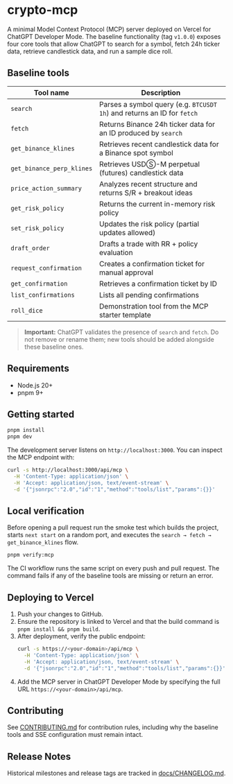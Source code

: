 # crypto-mcp

A minimal Model Context Protocol (MCP) server deployed on Vercel for ChatGPT Developer Mode. The
baseline functionality (tag `v1.0.0`) exposes four core tools that allow ChatGPT to search for a
symbol, fetch 24h ticker data, retrieve candlestick data, and run a sample dice roll.

## Baseline tools

| Tool name                   | Description                                                            |
| --------------------------- | ---------------------------------------------------------------------- |
| `search`                    | Parses a symbol query (e.g. `BTCUSDT 1h`) and returns an ID for `fetch` |
| `fetch`                     | Returns Binance 24h ticker data for an ID produced by `search`          |
| `get_binance_klines`        | Retrieves recent candlestick data for a Binance spot symbol             |
| `get_binance_perp_klines`   | Retrieves USDⓈ-M perpetual (futures) candlestick data                   |
| `price_action_summary`     | Analyzes recent structure and returns S/R + breakout ideas               |
| `get_risk_policy`          | Returns the current in-memory risk policy                               |
| `set_risk_policy`          | Updates the risk policy (partial updates allowed)                        |
| `draft_order`              | Drafts a trade with RR + policy evaluation                              |
| `request_confirmation`     | Creates a confirmation ticket for manual approval                        |
| `get_confirmation`         | Retrieves a confirmation ticket by ID                                   |
| `list_confirmations`       | Lists all pending confirmations                                         |
| `roll_dice`                | Demonstration tool from the MCP starter template                        |

> **Important:** ChatGPT validates the presence of `search` and `fetch`. Do not remove or rename
> them; new tools should be added alongside these baseline ones.

## Requirements

- Node.js 20+
- pnpm 9+

## Getting started

```bash
pnpm install
pnpm dev
```

The development server listens on `http://localhost:3000`. You can inspect the MCP endpoint with:

```bash
curl -s http://localhost:3000/api/mcp \
  -H 'Content-Type: application/json' \
  -H 'Accept: application/json, text/event-stream' \
  -d '{"jsonrpc":"2.0","id":"1","method":"tools/list","params":{}}'
```

## Local verification

Before opening a pull request run the smoke test which builds the project, starts `next start` on a
random port, and executes the `search → fetch → get_binance_klines` flow.

```bash
pnpm verify:mcp
```

The CI workflow runs the same script on every push and pull request. The command fails if any of the
baseline tools are missing or return an error.

## Deploying to Vercel

1. Push your changes to GitHub.
2. Ensure the repository is linked to Vercel and that the build command is `pnpm install && pnpm build`.
3. After deployment, verify the public endpoint:
   ```bash
   curl -s https://<your-domain>/api/mcp \
     -H 'Content-Type: application/json' \
     -H 'Accept: application/json, text/event-stream' \
     -d '{"jsonrpc":"2.0","id":"1","method":"tools/list","params":{}}'
   ```
4. Add the MCP server in ChatGPT Developer Mode by specifying the full URL `https://<your-domain>/api/mcp`.

## Contributing

See [CONTRIBUTING.md](./CONTRIBUTING.md) for contribution rules, including why the baseline tools and
SSE configuration must remain intact.

## Release Notes

Historical milestones and release tags are tracked in [docs/CHANGELOG.md](./docs/CHANGELOG.md).
